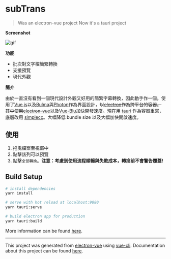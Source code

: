 # subTrans

> Was an electron-vue project
> Now it's a tauri project

**Screenshot**

![gif](http://i.imgur.com/U0xw99E.gif)

**功能**

* 批次對文字檔簡繁轉換
* 支援預覽
* 現代外觀

**簡介**

由於一直沒有看到一個現代設計外觀又好用的簡繁字幕轉換，因此動手作一個。使用了[Vue.js](vuejs.org)以及[Bulma](bulma.io)與[Photon](http://photonkit.com/)作為界面設計，~~以[electron](electron.atom.io)作為跨平台的容器。其中使用[electron-vue](https://github.com/SimulatedGREG/electron-vue)~~以及[Vue-Blu](https://chenz24.github.io/vue-blu/)加快開發速度。現在用 [tauri](https://tauri.studio/) 作為容器重寫，底層改用 [simplecc](https://github.com/sorz/simplecc-rs)。大幅降低 bundle size 以及大幅加快開啟速度。

## 使用

1. 拖曳檔案至視窗中
2. 點擊該列可以預覽
3. 點擊`全部轉換`。__注意：考慮到使用流程順暢與失敗成本，轉換前不會警告覆蓋!__


## Build Setup

``` bash
# install dependencies
yarn install

# serve with hot reload at localhost:9080
yarn tauri:serve

# build electron app for production
yarn tauri:build

```
More information can be found [here](https://simulatedgreg.gitbooks.io/electron-vue/content/docs/npm_scripts.html).

---

This project was generated from [electron-vue](https://github.com/SimulatedGREG/electron-vue) using [vue-cli](https://github.com/vuejs/vue-cli). Documentation about this project can be found [here](https://simulatedgreg.gitbooks.io/electron-vue/content/index.html).

